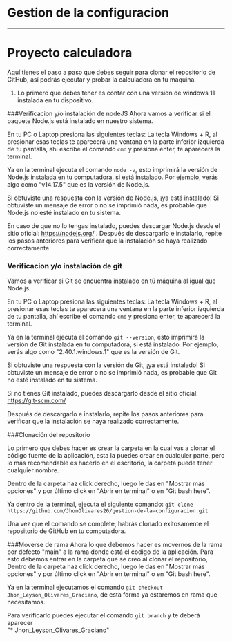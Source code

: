 # Gestion de la configuracion
----
# Proyecto calculadora
Aquí tienes el paso a paso que debes seguir para clonar el repositorio de GitHub, así podrás ejecutar y probar la calculadora en tu maquina.

1. Lo primero que debes tener es contar con una version de windows 11 instalada en tu dispositivo.

###Verificacion y/o instalación de nodeJS
Ahora vamos a verificar si el paquete Node.js está instalado en nuestro sistema.

En tu PC o Laptop presiona las siguientes teclas: La tecla Windows + R, al presionar esas teclas te aparecerá una ventana en la parte inferior izquierda de tu pantalla, ahí escribe el comando `cmd` y presiona enter, te aparecerá la terminal.

Ya en la terminal ejecuta el comando `node -v`, esto imprimirá la versión de Node.js instalada en tu computadora, si está instalado. Por ejemplo, verás algo como "v14.17.5" que es la versión de Node.js.

Si obtuviste una respuesta con la versión de Node.js, ¡ya está instalado! Si obtuviste un mensaje de error o no se imprimió nada, es probable que Node.js no esté instalado en tu sistema.

En caso de que no lo tengas instalado, puedes descargar Node.js desde el sitio oficial: https://nodejs.org/ . Después de descargarlo e instalarlo, repite los pasos anteriores para verificar que la instalación se haya realizado correctamente.

### Verificacion y/o instalación de git

Vamos a verificar si Git se encuentra instalado en tú máquina al igual que Node.js.

En tu PC o Laptop presiona las siguientes teclas: La tecla Windows + R, al presionar esas teclas te aparecerá una ventana en la parte inferior izquierda de tu pantalla, ahí escribe el comando `cmd` y presiona enter, te aparecerá la terminal.

Ya en la terminal ejecuta el comando `git --version`, esto imprimirá la versión de Git instalada en tu computadora, si está instalado. Por ejemplo, verás algo como "2.40.1.windows.1" que es la versión de Git.

Si obtuviste una respuesta con la versión de Git, ¡ya está instalado! Si obtuviste un mensaje de error o no se imprimió nada, es probable que Git no esté instalado en tu sistema.

Si no tienes Git instalado, puedes descargarlo desde el sitio oficial: https://git-scm.com/

Después de descargarlo e instalarlo, repite los pasos anteriores para verificar que la instalación se haya realizado correctamente.

###Clonación del repositorio

Lo primero que debes hacer es crear la carpeta en la cual vas a clonar el código fuente de la aplicación, esta la puedes crear en cualquier parte, pero lo más recomendable es hacerlo en el escritorio, la carpeta puede tener cualquier nombre.

Dentro de la carpeta haz click derecho, luego le das en "Mostrar más opciones" y por último click en "Abrir en terminal" o en "Git bash here".

Ya dentro de la terminal, ejecuta el siguiente comando:
`git clone https://github.com/JhonOlivares26/gestion-de-la-configuracion.git`

Una vez que el comando se complete, habrás clonado exitosamente el repositorio de GitHub en tu computadora.

###Moverse de rama
Ahora lo que debemos hacer es movernos de la rama por defecto "main" a la rama donde está el codigo de la aplicación. Para esto debemos entrar en la carpeta que se creó al clonar el repositorio, Dentro de la carpeta haz click derecho, luego le das en "Mostrar más opciones" y por último click en "Abrir en terminal" o en "Git bash here".

Ya en la terminal ejecutamos el comando `git checkout Jhon_Leyson_Olivares_Graciano`, 
de esta forma ya estaremos en rama que necesitamos. 

Para verificarlo puedes ejecutar el comando `git branch` y te deberá aparecer   
"* Jhon_Leyson_Olivares_Graciano"





